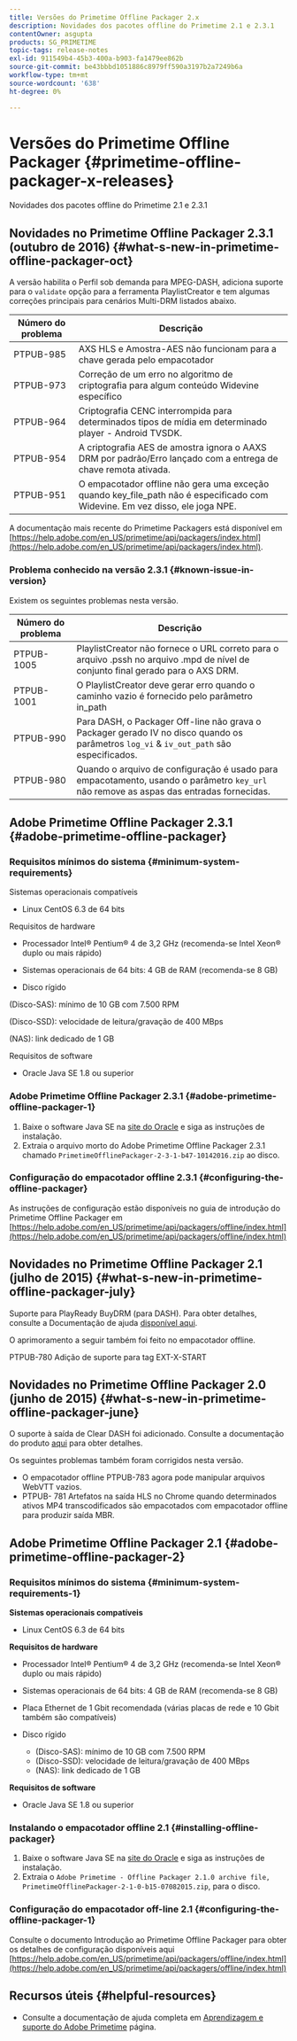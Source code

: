```yaml
---
title: Versões do Primetime Offline Packager 2.x
description: Novidades dos pacotes offline do Primetime 2.1 e 2.3.1
contentOwner: asgupta
products: SG_PRIMETIME
topic-tags: release-notes
exl-id: 911549b4-45b3-400a-b903-fa1479ee862b
source-git-commit: be43bbbd1051886c8979ff590a3197b2a7249b6a
workflow-type: tm+mt
source-wordcount: '638'
ht-degree: 0%

---
```


# Versões do Primetime Offline Packager {#primetime-offline-packager-x-releases}

Novidades dos pacotes offline do Primetime 2.1 e 2.3.1

## Novidades no Primetime Offline Packager 2.3.1 (outubro de 2016)  {#what-s-new-in-primetime-offline-packager-oct}

A versão habilita o Perfil sob demanda para MPEG-DASH, adiciona suporte para o `validate` opção para a ferramenta PlaylistCreator e tem algumas correções principais para cenários Multi-DRM listados abaixo.

| **Número do problema** | **Descrição** |
|---|---|
| PTPUB-985 | AXS HLS e Amostra-AES não funcionam para a chave gerada pelo empacotador |
| PTPUB-973 | Correção de um erro no algoritmo de criptografia para algum conteúdo Widevine específico |
| PTPUB-964 | Criptografia CENC interrompida para determinados tipos de mídia em determinado player - Android TVSDK. |
| PTPUB-954 | A criptografia AES de amostra ignora o AAXS DRM por padrão/Erro lançado com a entrega de chave remota ativada. |
| PTPUB-951 | O empacotador offline não gera uma exceção quando key_file_path não é especificado com Widevine. Em vez disso, ele joga NPE. |

A documentação mais recente do Primetime Packagers está disponível em [https://help.adobe.com/en_US/primetime/api/packagers/index.html](https://help.adobe.com/en_US/primetime/api/packagers/index.html).

### Problema conhecido na versão 2.3.1 {#known-issue-in-version}

Existem os seguintes problemas nesta versão.

| **Número do problema** | **Descrição** |
|---|---|
| PTPUB-1005 | PlaylistCreator não fornece o URL correto para o arquivo .pssh no arquivo .mpd de nível de conjunto final gerado para o AXS DRM. |
| PTPUB-1001 | O PlaylistCreator deve gerar erro quando o caminho vazio é fornecido pelo parâmetro in_path |
| PTPUB-990 | Para DASH, o Packager Off-line não grava o Packager gerado IV no disco quando os parâmetros `log_vi` &amp; `iv_out_path` são especificados. |
| PTPUB-980 | Quando o arquivo de configuração é usado para empacotamento, usando o parâmetro `key_url` não remove as aspas das entradas fornecidas. |

## Adobe Primetime Offline Packager 2.3.1 {#adobe-primetime-offline-packager}

### Requisitos mínimos do sistema {#minimum-system-requirements}

Sistemas operacionais compatíveis

* Linux CentOS 6.3 de 64 bits

Requisitos de hardware

* Processador Intel® Pentium® 4 de 3,2 GHz (recomenda-se Intel Xeon® duplo ou mais rápido)

* Sistemas operacionais de 64 bits: 4 GB de RAM (recomenda-se 8 GB)

* Disco rígido

(Disco-SAS): mínimo de 10 GB com 7.500 RPM

(Disco-SSD): velocidade de leitura/gravação de 400 MBps

(NAS): link dedicado de 1 GB

Requisitos de software

* Oracle Java SE 1.8 ou superior

### Adobe Primetime Offline Packager 2.3.1 {#adobe-primetime-offline-packager-1}

1. Baixe o software Java SE na [site do Oracle](https://www.oracle.com/technetwork/java/javase/downloads/index.html) e siga as instruções de instalação.
1. Extraia o arquivo morto do Adobe Primetime Offline Packager 2.3.1 chamado `PrimetimeOfflinePackager-2-3-1-b47-10142016.zip` ao disco.

### Configuração do empacotador offline 2.3.1 {#configuring-the-offline-packager}

As instruções de configuração estão disponíveis no guia de introdução do Primetime Offline Packager em [https://help.adobe.com/en_US/primetime/api/packagers/offline/index.html](https://help.adobe.com/en_US/primetime/api/packagers/offline/index.html)

## Novidades no Primetime Offline Packager 2.1 (julho de 2015) {#what-s-new-in-primetime-offline-packager-july}

Suporte para PlayReady BuyDRM (para DASH). Para obter detalhes, consulte a Documentação de ajuda [disponível aqui](https://help.adobe.com/en_US/primetime/api/packagers/offline/index.html).

O aprimoramento a seguir também foi feito no empacotador offline.

PTPUB-780 Adição de suporte para tag EXT-X-START

## Novidades no Primetime Offline Packager 2.0 (junho de 2015) {#what-s-new-in-primetime-offline-packager-june}

O suporte à saída de Clear DASH foi adicionado. Consulte a documentação do produto [aqui](https://help.adobe.com/en_US/primetime/api/packagers/offline/index.html) para obter detalhes.

Os seguintes problemas também foram corrigidos nesta versão.

* O empacotador offline PTPUB-783 agora pode manipular arquivos WebVTT vazios.
* PTPUB- 781 Artefatos na saída HLS no Chrome quando determinados ativos MP4 transcodificados são empacotados com empacotador offline para produzir saída MBR.

## Adobe Primetime Offline Packager 2.1 {#adobe-primetime-offline-packager-2}

### Requisitos mínimos do sistema {#minimum-system-requirements-1}

**Sistemas operacionais compatíveis**

* Linux CentOS 6.3 de 64 bits

**Requisitos de hardware**

* Processador Intel® Pentium® 4 de 3,2 GHz (recomenda-se Intel Xeon® duplo ou mais rápido)

* Sistemas operacionais de 64 bits: 4 GB de RAM (recomenda-se 8 GB)

* Placa Ethernet de 1 Gbit recomendada (várias placas de rede e 10 Gbit também são compatíveis)

* Disco rígido

   * (Disco-SAS): mínimo de 10 GB com 7.500 RPM
   * (Disco-SSD): velocidade de leitura/gravação de 400 MBps
   * (NAS): link dedicado de 1 GB

**Requisitos de software**

* Oracle Java SE 1.8 ou superior

### Instalando o empacotador offline 2.1 {#installing-offline-packager}

1. Baixe o software Java SE na [site do Oracle](https://www.oracle.com/technetwork/java/javase/downloads/index.html) e siga as instruções de instalação.
1. Extraia o `Adobe Primetime - Offline Packager 2.1.0 archive file, PrimetimeOfflinePackager-2-1-0-b15-07082015.zip`, para o disco.

### Configuração do empacotador off-line 2.1 {#configuring-the-offline-packager-1}

Consulte o documento Introdução ao Primetime Offline Packager para obter os detalhes de configuração disponíveis aqui [https://help.adobe.com/en_US/primetime/api/packagers/offline/index.html](https://help.adobe.com/en_US/primetime/api/packagers/offline/index.html)

## Recursos úteis {#helpful-resources}

* Consulte a documentação de ajuda completa em [Aprendizagem e suporte do Adobe Primetime](https://helpx.adobe.com/support/primetime.html) página.
